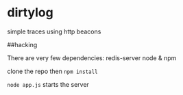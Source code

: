 # dirtylog
simple traces using http beacons

##hacking

There are very few dependencies:
redis-server
node & npm

clone the repo then
``` npm install ```

``` node app.js ``` starts the server
